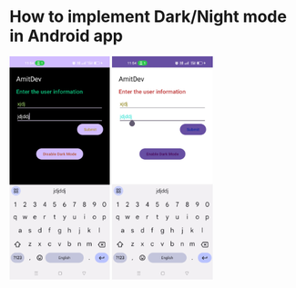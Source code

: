 # How to implement Dark/Night mode in Android app
<div style="dispaly:flex">
    <img src="https://github.com/amitYadavDev/NightMode/blob/main/img/1.jpg" width="35%">
    <img src="https://github.com/amitYadavDev/NightMode/blob/main/img/2.jpg" width="35%">
</div>

